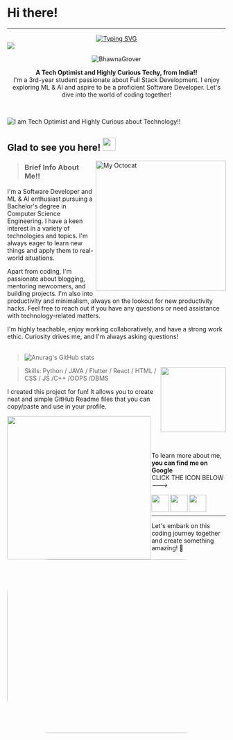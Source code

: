 # Hi there!
<hr>
<div align="center">
<a href="https://git.io/typing-svg"><img src="https://readme-typing-svg.herokuapp.com?font=Fira+Code&pause=1000&random=false&width=435&lines=Hi+there!+I'm+Bhawna+nice+to+See+you!+" alt="Typing SVG" /></a>
</div>
<img src="https://user-images.githubusercontent.com/73097560/115834477-dbab4500-a447-11eb-908a-139a6edaec5c.gif">

<p align="center"> <img src="https://komarev.com/ghpvc/?username=BhawnaGrover&label=Profile%20views&color=0e75b6&style=flat" alt="BhawnaGrover" /> </p>

<p align="center"><strong>A Tech Optimist and Highly Curious Techy, from India!!</strong><br>
I'm a 3rd-year student passionate about Full Stack Development. I enjoy exploring ML & AI and aspire to be a proficient Software Developer. Let's dive into the world of coding together!</p>
<br>

![I am Tech Optimist and Highly Curious about Technology!!](https://doit.software/wp-content/uploads/2021/08/flutter-app-development-cover.png)

## Glad to see you here! <img src="https://raw.githubusercontent.com/syedareehaquasar/syedareehaquasar/master/gifs/Hi.gif" width="30px">

<img align="right" height="300" alt="My Octocat" src="[https://ouch-cdn2.icons8.com/_2uDJ10-ae2PpZyzobx2YJpqI5v-4c7IOzqWa9paqMQ/rs:fit:1368:912/czM6Ly9pY29uczgu/b3VjaC1wcm9kLmFz/c2V0cy9zdmcvMzAx/L2Y1ZWI5ZGEwLTM3/ZWMtNDUxYy1iODNl/LTVjMzc1NGU5NjQx/NC5zdmc.png](https://encrypted-tbn0.gstatic.com/images?q=tbn:ANd9GcTIzmBtgfgdJjudglvP-9nt200fFAhC_PbXDw&usqp=CAU)" />

> <h3> Brief Info About Me!!</h3>
<p>
I'm a Software Developer and ML & AI enthusiast pursuing a Bachelor's degree in Computer Science Engineering. I have a keen interest in a variety of technologies and topics. I'm always eager to learn new things and apply them to real-world situations.
</p>
<p>
Apart from coding, I'm passionate about blogging, mentoring newcomers, and building projects. I'm also into productivity and minimalism, always on the lookout for new productivity hacks. Feel free to reach out if you have any questions or need assistance with technology-related matters.
</p>
I'm highly teachable, enjoy working collaboratively, and have a strong work ethic. Curiosity drives me, and I'm always asking questions!

<br>
<br>

> ![Anurag's GitHub stats](https://github-readme-stats.vercel.app/api?username=SrijanSamridh&show_icons=true)

<img align="right" height="150" src="https://github-readme-stats.vercel.app/api/top-langs/?username=SrijanSamridh&layout=compact">


> Skills: Python / JAVA / Flutter / React / HTML / CSS / JS /C++ /OOPS /DBMS

I created this project for fun! It allows you to create neat and simple GitHub Readme files that you can copy/paste and use in your profile.


<img align="left" height="330" src="images/android-199225.jpg"> 

<br>
<br>
<br>
<br>
<div align="right">
    <p align="left">To learn more about me, <b>you can find me on Google</b><br>
    CLICK THE ICON BELOW ---></p>
    <a href="https://www.google.com/search?q=srijan+samridh&oq=Srijan&aqs=chrome.1.69i57j35i39l2j46i175i199i512l3j0i512j0i67i131i433j46i175i199i512j0i512.2006j0j15&sourceid=chrome&ie=UTF-8">
    <img align="left" height="40" src="https://upload.wikimedia.org/wikipedia/commons/thumb/5/53/Google_%22G%22_Logo.svg/800px-Google_%22G%22_Logo.svg.png" alt="">
    </a>
    <a href="https://www.instagram.com/srijansamridh/">
        <img align="left" height="40" src="https://i.pinimg.com/originals/b1/8a/b5/b18ab5c717e6da2faa7f30a2ccf20c72.png" alt="">
    </a>
    <a href="https://www.linkedin.com/in/srijan-samridh/">
        <img align="left" height="40" src="https://boncoach.com/wp-content/uploads/2021/10/connectionlinkedinnetworksocialsquaresquaredicon-1320086082476543960.png" alt="">
    </a>
</div>
<br>
<br>
<hr>
<img align="right" height="400" width="1000" src="images/swiftLogo.jpeg" alt="" style="border-radius:20%">

Let's embark on this coding journey together and create something amazing! 🚀
